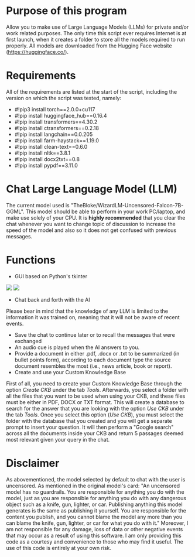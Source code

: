 # Purpose of this program
Allow you to make use of Large Language Models (LLMs) for private and/or work related purposes. The only time this script ever requires Internet is at first launch, when it creates a folder to store all the models required to run properly. All models are downloaded from the Hugging Face website (https://huggingface.co/).

# Requirements
All of the requirements are listed at the start of the script, including the version on which the script was tested, namely:
* #!pip3 install torch==2.0.0+cu117
* #!pip install huggingface_hub==0.16.4
* #!pip install transformers==4.30.2
* #!pip install ctransformers==0.2.18
* #!pip install langchain==0.0.205
* #!pip install farm-haystack==1.19.0
* #!pip install clean-text==0.6.0
* #!pip install nltk==3.8.1
* #!pip install docx2txt==0.8
* #!pip install pypdf==3.11.0

# Chat Large Language Model (LLM)
The current model used is "TheBloke/WizardLM-Uncensored-Falcon-7B-GGML". This model should be able to perform in your work PC/laptop, and make use solely of your CPU. It is **highly recommended** that you clear the chat whenever you want to change topic of discussion to increase the speed of the model and also so it does not get confused with previous messages.

# Functions
* GUI based on Python's tkinter

<img src = "https://github.com/esuriddick/Programming/blob/main/Python/Local_LLM/Preview_UI_01.jpg"></img>
<img src = "https://github.com/esuriddick/Programming/blob/main/Python/Local_LLM/Preview_UI_02.jpg?raw=true"></img>
* Chat back and forth with the AI

Please bear in mind that the knowledge of any LLM is limited to the information it was trained on, meaning that it will not be aware of recent events.
* Save the chat to continue later or to recall the messages that were exchanged
* An audio cue is played when the AI answers to you.
* Provide a document in either .pdf, .docx or .txt to be summarized (in bullet points form), according to each document type the source document resembles the most (i.e., news article, book or report).
* Create and use your Custom Knowledge Base

First of all, you need to create your Custom Knowledge Base through the option _Create CKB_ under the tab _Tools_. Afterwards, you select a folder with all the files that you want to be used when using your CKB, and these files must be either in PDF, DOCX or TXT format. This will create a database to search for the answer that you are looking with the option _Use CKB_ under the tab _Tools_. Once you select this option (_Use CKB_), you must select the folder with the database that you created and you will get a separate prompt to insert your question. It will then perform a "Google search" across all the documents inside your CKB and return 5 passages deemed most relevant given your query in the chat.

# Disclaimer
As abovementioned, the model selected by default to chat with the user is uncensored. As mentioned in the original model's card: "An uncensored model has no guardrails. You are responsible for anything you do with the model, just as you are responsible for anything you do with any dangerous object such as a knife, gun, lighter, or car. Publishing anything this model generates is the same as publishing it yourself. You are responsible for the content you publish, and you cannot blame the model any more than you can blame the knife, gun, lighter, or car for what you do with it."
Moreover, I am not responsible for any damage, loss of data or other negative events that may occur as a result of using this software. I am only providing this code as a courtesy and convenience to those who may find it useful. The use of this code is entirely at your own risk.
